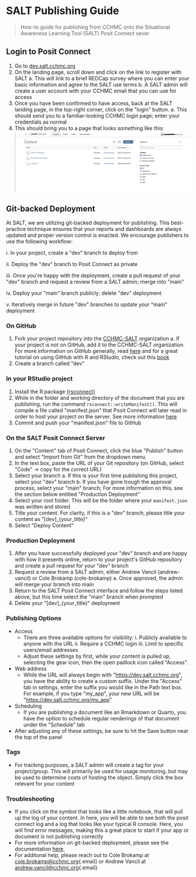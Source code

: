 # SALT Publishing Guide

> How-to guide for publishing from CCHMC onto the Situational Awareness Learning Tool (SALT) Posit Connect sever

## Login to Posit Connect

1. Go to [dev.salt.cchmc.org](https://dev.salt.cchmc.org)
2. On the landing page, scroll down and click on the link to register with SALT
a. This will link to a brief REDCap survey where you can enter your basic information and agree to the SALT use terms
b. A SALT admin will create a user account with your CCHMC email that you can use for access
2.  Once you have been confirmed to have access, back at the SALT landing page, in the top-right corner, click on the "login" button.
a.  This should send you to a familiar-looking CCHMC login page; enter your credentials as normal
3.  This should bring you to a page that looks something like this: ![content landing page](figs/content_landing_page.png)

## Git-backed Deployment

At SALT, we are utilizing git-backed deployment for publishing. This best-practice technique ensures that your reports and dashboards are always updated and proper version control is enacted. We encourage publishers to use the following workflow:
    
i. In your project, create a "dev" branch to deploy from

ii. Deploy the "dev" branch to Posit Connect as private

iii. Once you're happy with the deployment, create a pull request of your "dev" branch and request a review from a SALT admin; merge into "main"

iv. Deploy your "main" branch publicly; delete "dev" deployment

v. Iteratively merge in future "dev" branches to update your "main" deployment


### On GitHub
1. Fork your project repository into the [CCHMC-SALT](https://github.com/orgs/CCHMC-SALT/repositories) organization
    a. If your project is not on GitHub, add it to the CCHMC-SALT organization. For more information on GitHub generally, read [here](https://docs.github.com/en/get-started/quickstart/hello-world) and for a great tutorial on using GitHub with R and RStudio, check out this [book](https://happygitwithr.com/)
2. Create a branch called "dev"

### In your RStudio project
1. Install the R package [{rsconnect}](https://rstudio.github.io/rsconnect/)
2. While in the folder and working directory of the document that you are publishing, run the command `rsconnect::writeManifest()`. This will compile a file called "manifest.json" that Posit Connect will later read in order to host your project on the server. See more information [here](https://rstudio.github.io/rsconnect/reference/writeManifest.html)
3. Commit and push your "manifest.json" file to GitHub
    
### On the SALT Posit Connect Server
1. On the "Content" tab of Posit Connect, click the blue "Publish" button and select "Import from Git" from the dropdown menu
2. In the text box, paste the URL of your Git repository (on GitHub, select "Code" -> copy for the correct URL)
3. Select your branch
    a. If this is your first time publishing this project, select your "dev" branch
    b. If you have gone trough the approval process, select your "main" branch; For more information on this, see the section below entitled "Production Deployment"
4. Select your root folder. This will be the folder where your `manifest.json` was written and stored
6. Title your content. For clarity, if this is a "dev" branch, please title your content as "[dev]_{your_title}"
6. Select "Deploy Content"

### Production Deployment
1. After you have successfully deployed your "dev" branch and are happy with how it presents online, return to your project's GitHub repository and create a pull request for your "dev" branch
2. Request a review from a SALT admin, either Andrew Vancil (andrew-vancil) or Cole Brokamp (cole-brokamp)
    a. Once approved, the admin will merge your branch into main
3. Return to the SALT Posit Connect interface and follow the steps listed above, but this time select the "main" branch when prompted
4. Delete your "[dev]_{your_title}" deployment


### Publishing Options
- Access
    - There are three available options for visibility: 
        i. Publicly available to anyone with the URL
        ii. Require a CCHMC login
        iii. Limit to specific users/email addresses
    - Adjust these settings by first, while your content is pulled up, selecting the gear icon, then the open padlock icon called "Access".
- Web address
    - While the URL will always begin with "https://dev.salt.cchmc.org", you have the ability to create a custom suffix. Under the "Access" tab in settings, enter the suffix you would like in the Path text box. For example, if you type "my_app", your new URL will be "https://dev.salt.cchmc.org/my_app"
- Scheduling
    - If you are publishing a document like an Rmarkdown or Quarto, you have the option to schedule regular renderings of that document under the "Schedule" tab
- After adjusting any of these settings, be sure to hit the Save button near the top of the panel

### Tags
- For tracking purposes, a SALT admin will create a tag for your project/group. This will primarily be used for usage monitoring, but may be used to determine costs of hosting the object. Simply click the box relevant for your content

### Troubleshooting
- If you click on the symbol that looks like a little notebook, that will pull up the log of your content. In here, you will be able to see both the posit connect log and a log that looks like your typical R console. Here, you will find error messages, making this a great place to start if your app or document is not publishing correctly
- For more information on git-backed deployment, please see the documentation [here](https://docs.posit.co/connect/user/git-backed/).
- For additonal help, please reach out to Cole Brokamp at [cole.brokamp\@cchmc.org](mailto:cole.brokamp@cchmc.org){.email} or Andrew Vancil at [andrew.vancil\@cchmc.org](mailto:andrew.vancil@cchmc.org){.email}




